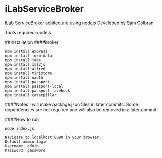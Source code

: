 iLabServiceBroker
=================

iLab ServiceBroker achitecture using nodejs
Developed by Sam Colbran

Tools required:
nodejs

##Installation
####broker
```
npm install express
npm install form-data
npm install jade
npm install xml2js
npm install alfred
npm install ministore
npm install oauth
npm install passport
npm install passport-local
npm install passport-facebook
npm install caterpillar
```

####Notes
I will make package.json files in later commits. Some dependencies are not required and will also be removed in a later commit.

####How to run
```
node index.js

Navigate to localhost:8080 in your browser.
Default admin login
Username: admin
Password: password
```

